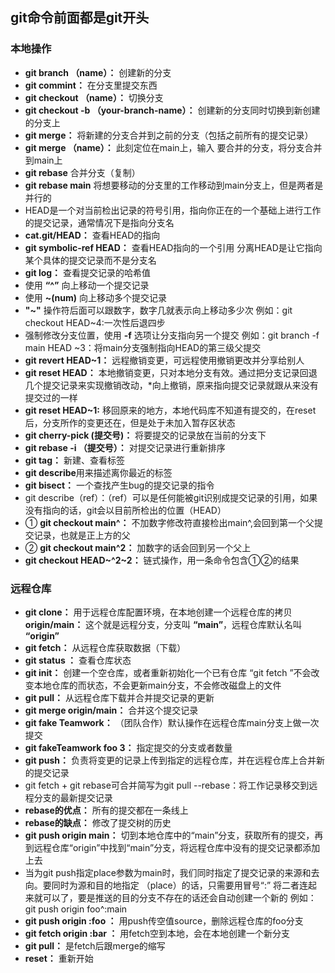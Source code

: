 ## **git命令前面都是git开头**
### 本地操作

- **git branch （name）：** 创建新的分支
- **git commint：** 在分支里提交东西
- **git checkout （name）：** 切换分支
- **git checkout -b （your-branch-name）：** 创建新的分支同时切换到新创建的分支上
- **git merge：** 将新建的分支合并到之前的分支（包括之前所有的提交记录）
- **git merge （name）：** 此刻定位在main上，输入 要合并的分支，将分支合并到main上
- **git rebase** 合并分支（复制）
- **git rebase main** 将想要移动的分支里的工作移动到main分支上，但是两者是并行的
- HEAD是一个对当前检出记录的符号引用，指向你正在的一个基础上进行工作的提交记录，通常情况下是指向分支名
- **cat.git/HEAD：** 查看HEAD的指向
- **git symbolic-ref HEAD：** 查看HEAD指向的一个引用
分离HEAD是让它指向某个具体的提交记录而不是分支名
- **git log：** 查看提交记录的哈希值
- 使用 **“^”** 向上移动一个提交记录
- 使用 **~(num)** 向上移动多个提交记录
- **"~"** 操作符后面可以跟数字，数字几就表示向上移动多少次
例如：git checkout HEAD~4:一次性后退四步
- 强制修改分支位置，使用 **-f** 选项让分支指向另一个提交
例如：git branch -f main HEAD ~3：将main分支强制指向HEAD的第三级父提交
- **git revert HEAD~1：** 远程撤销变更，可远程使用撤销更改并分享给别人
- **git reset HEAD：** 本地撤销变更，只对本地分支有效。通过把分支记录回退几个提交记录来实现撤销改动，*向上撤销，原来指向提交记录就跟从来没有提交过的一样
- **git reset HEAD~1:** 移回原来的地方，本地代码库不知道有提交的，在reset后，分支所作的变更还在，但是处于未加入暂存区状态
- **git cherry-pick (提交号)：** 将要提交的记录放在当前的分支下
- **git rebase -i （提交号）：** 对提交记录进行重新排序
- **git tag：** 新建、查看标签
- **git describe**用来描述离你最近的标签
- **git bisect：** 一个查找产生bug的提交记录的指令
- git describe（ref）：（ref）可以是任何能被git识别成提交记录的引用，如果没有指向的话，git会以目前所检出的位置（HEAD）
- ① **git checkout main^：** 不加数字修改符直接检出main^,会回到第一个父提交记录，也就是正上方的父
- ② **git checkout main^2：** 加数字的话会回到另一个父上
- **git checkout HEAD~^2~2：** 链式操作，用一条命令包含①②的结果

### 远程仓库
- **git clone：** 用于远程仓库配置环境，在本地创建一个远程仓库的拷贝
**origin/main：** 这个就是远程分支，分支叫 **“main”**，远程仓库默认名叫 **“origin”**
- **git fetch：** 从远程仓库获取数据（下载）
- **git status ：** 查看仓库状态
- **git init：** 创建一个空仓库，或者重新初始化一个已有仓库
“git fetch ”不会改变本地仓库的而状态，不会更新main分支，不会修改磁盘上的文件
- **git pull：** 从远程仓库下载并合并提交记录的更新
- **git merge origin/main：** 合并这个提交记录
- **git fake Teamwork：** （团队合作）默认操作在远程仓库main分支上做一次提交
- **git fakeTeamwork foo 3：** 指定提交的分支或者数量
- **git push：** 负责将变更的记录上传到指定的远程仓库，并在远程仓库上合并新的提交记录
- git fetch + git rebase可合并简写为git pull --rebase：将工作记录移交到远程分支的最新提交记录
- **rebase的优点：** 所有的提交都在一条线上
- **rebase的缺点：** 修改了提交树的历史
- **git push origin main：** 切到本地仓库中的“main”分支，获取所有的提交，再到远程仓库“origin”中找到“main”分支，将远程仓库中没有的提交记录都添加上去
- 当为git push指定place参数为main时，我们同时指定了提交记录的来源和去向。要同时为源和目的地指定 （place）的话，只需要用冒号“:” 将二者连起来就可以了，要是推送的目的分支不存在的话还会自动创建一个新的
例如：
git push origin foo^:main 
- **git push origin :foo ：** 用push传空值source，删除远程仓库的foo分支
- **git fetch origin :bar ：** 用fetch空到本地，会在本地创建一个新分支
- **git pull：** 是fetch后跟merge的缩写
- **reset：** 重新开始
